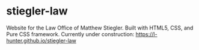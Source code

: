 # stiegler-law
Website for the Law Office of Matthew Stiegler. Built with HTML5, CSS, and Pure CSS framework. Currently under construction: https://l-hunter.github.io/stiegler-law
